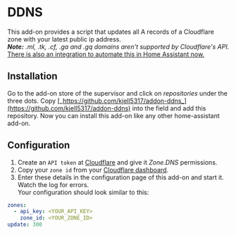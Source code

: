 # DDNS

This add-on provides a script that updates all A records of a Cloudflare zone with your latest public ip address.  
_**Note:** .ml, .tk, .cf, .ga and .gq domains aren't supported by Cloudflare's API._  
[There is also an integration to automate this in Home Assistant now.](https://www.home-assistant.io/integrations/cloudflare/)

## Installation

Go to the add-on store of the supervisor and click on _repositories_ under the three dots.
Copy [_https://github.com/kjell5317/addon-ddns_](https://github.com/kjell5317/addon-ddns) into the field and add this repository.
Now you can install this add-on like any other home-assistant add-on.

## Configuration

1. Create an `API token` at [Cloudflare](https://dash.cloudflare.com/profile/api-tokens) and give it _Zone.DNS_ permissions.
2. Copy your `zone id` from your [Cloudflare dashboard](https://dash.cloudflare.com/).
3. Enter these details in the configuration page of this add-on and start it. Watch the log for errors.  
   Your configuration should look similar to this:

```yaml
zones:
  - api_key: <YOUR_API_KEY>
    zone_id: <YOUR_ZONE_ID>
update: 300
```
